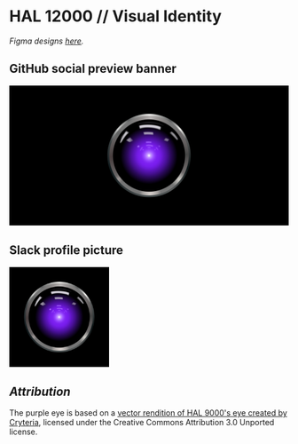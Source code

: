 # HAL 12000 // Visual Identity

_Figma designs [here](https://www.figma.com/file/4r5EO3RqFpsVWiyNC5MBLt/HAL-12000)._

## GitHub social preview banner

<img width="640" src="./social-preview.png" alt="GitHub social preview banner">

## Slack profile picture

<img width="180" src="./avatar.png" alt="Slack profile picture">

## _Attribution_

The purple eye is based on a [vector rendition of HAL 9000's eye created by Cryteria](https://commons.wikimedia.org/wiki/File:HAL9000.svg), licensed under the Creative Commons Attribution 3.0 Unported license.
